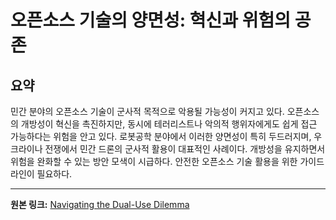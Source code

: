 # 오픈소스 기술의 양면성: 혁신과 위험의 공존

## 요약
민간 분야의 오픈소스 기술이 군사적 목적으로 악용될 가능성이 커지고 있다.  오픈소스의 개방성이 혁신을 촉진하지만, 동시에 테러리스트나 악의적 행위자에게도 쉽게 접근 가능하다는 위험을 안고 있다. 로봇공학 분야에서 이러한 양면성이 특히 두드러지며, 우크라이나 전쟁에서 민간 드론의 군사적 활용이 대표적인 사례이다.  개방성을 유지하면서 위험을 완화할 수 있는 방안 모색이 시급하다.  안전한 오픈소스 기술 활용을 위한 가이드라인이 필요하다.

---

**원본 링크:** [Navigating the Dual-Use Dilemma](https://spectrum.ieee.org/navigating-the-dual-use-dilemma)
